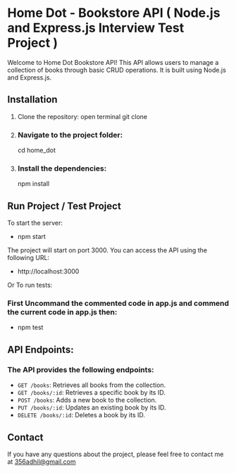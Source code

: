 # Home Dot - Bookstore API (  Node.js and Express.js Interview Test Project )

Welcome to Home Dot Bookstore API! This API allows users to manage a collection of books through basic CRUD operations. It is built using Node.js and Express.js.

## Installation

1. Clone the repository:
   open terminal
   git clone <repository-url>

2. ### Navigate to the project folder:
   cd home_dot

3. ### Install the dependencies:
   npm install

## Run Project / Test Project
   To start the server:
   * npm start

   The project will start on port 3000. You can access the API using the following URL:
   * http://localhost:3000

   Or To run tests:
   ### First Uncommand the commented code in app.js and commend the current code in app.js then:
   * npm test

## API Endpoints:
   ### The API provides the following endpoints:

* `GET /books`: Retrieves all books from the collection.
* `GET /books/:id`: Retrieves a specific book by its ID.
* `POST /books`: Adds a new book to the collection.
* `PUT /books/:id`: Updates an existing book by its ID.
* `DELETE /books/:id`: Deletes a book by its ID.

## Contact
If you have any questions about the project, please feel free to contact me at 356adhil@gmail.com